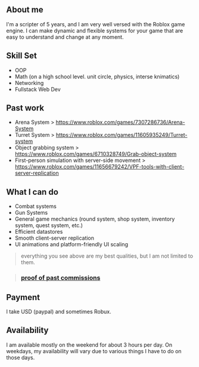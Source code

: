 ## About me
I'm a scripter of 5 years, and I am very well versed with the Roblox game engine. I can make dynamic and flexible systems for your game that are easy to understand and change at any moment.

## Skill Set
* OOP
* Math (on a high school level. unit circle, physics, interse knimatics)
* Networking
* Fullstack Web Dev

## Past work
* Arena System > https://www.roblox.com/games/7307286736/Arena-System
* Turret System > https://www.roblox.com/games/11605935249/Turret-system
* Object grabbing system > https://www.roblox.com/games/6710328749/Grab-object-system
* First-person simulation with server-side movement > https://www.roblox.com/games/11656679242/VPF-tools-with-client-server-replication

## What I can do 
* Combat systems
* Gun Systems
* General game mechanics (round system, shop system, inventory system, quest system, etc.)
* Efficient datastores
* Smooth client-server replication
* UI animations and platform-friendly UI scaling 
> everything you see above are my best qualities, but I am not limited to them.

> ### [proof of past commissions](https://github.com/ThePhantomMario/portfolio/wiki/Past-commissions)

## Payment
I take USD (paypal) and sometimes Robux.

## Availability
I am available mostly on the weekend for about 3 hours per day.
On weekdays, my availability will vary due to various things I have to do on those days.
